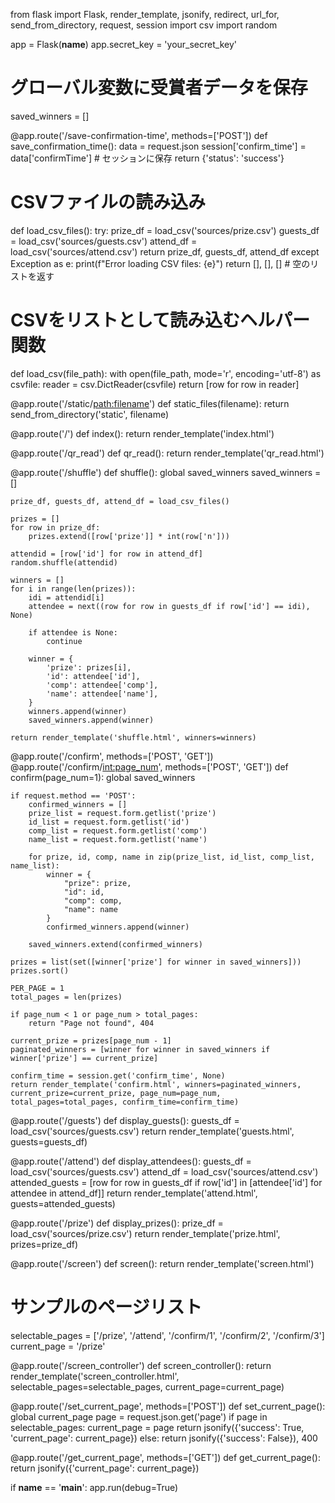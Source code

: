 from flask import Flask, render_template, jsonify, redirect, url_for, send_from_directory, request, session
import csv
import random

app = Flask(__name__)
app.secret_key = 'your_secret_key'

# グローバル変数に受賞者データを保存
saved_winners = []

@app.route('/save-confirmation-time', methods=['POST'])
def save_confirmation_time():
    data = request.json
    session['confirm_time'] = data['confirmTime']  # セッションに保存
    return {'status': 'success'}

# CSVファイルの読み込み
def load_csv_files():
    try:
        prize_df = load_csv('sources/prize.csv')
        guests_df = load_csv('sources/guests.csv')
        attend_df = load_csv('sources/attend.csv')
        return prize_df, guests_df, attend_df
    except Exception as e:
        print(f"Error loading CSV files: {e}")
        return [], [], []  # 空のリストを返す

# CSVをリストとして読み込むヘルパー関数
def load_csv(file_path):
    with open(file_path, mode='r', encoding='utf-8') as csvfile:
        reader = csv.DictReader(csvfile)
        return [row for row in reader]

@app.route('/static/<path:filename>')
def static_files(filename):
    return send_from_directory('static', filename)

@app.route('/')
def index():
    return render_template('index.html')

@app.route('/qr_read')
def qr_read():
    return render_template('qr_read.html')

@app.route('/shuffle')
def shuffle():
    global saved_winners
    saved_winners = []

    prize_df, guests_df, attend_df = load_csv_files()

    prizes = []
    for row in prize_df:
        prizes.extend([row['prize']] * int(row['n']))

    attendid = [row['id'] for row in attend_df]
    random.shuffle(attendid)

    winners = []
    for i in range(len(prizes)):
        idi = attendid[i]
        attendee = next((row for row in guests_df if row['id'] == idi), None)
        
        if attendee is None:
            continue
        
        winner = {
            'prize': prizes[i],
            'id': attendee['id'],
            'comp': attendee['comp'],
            'name': attendee['name'],
        }
        winners.append(winner)
        saved_winners.append(winner)

    return render_template('shuffle.html', winners=winners)

@app.route('/confirm', methods=['POST', 'GET'])
@app.route('/confirm/<int:page_num>', methods=['POST', 'GET'])
def confirm(page_num=1):
    global saved_winners

    if request.method == 'POST':
        confirmed_winners = []
        prize_list = request.form.getlist('prize')
        id_list = request.form.getlist('id')
        comp_list = request.form.getlist('comp')
        name_list = request.form.getlist('name')

        for prize, id, comp, name in zip(prize_list, id_list, comp_list, name_list):
            winner = {
                "prize": prize,
                "id": id,
                "comp": comp,
                "name": name
            }
            confirmed_winners.append(winner)

        saved_winners.extend(confirmed_winners)

    prizes = list(set([winner['prize'] for winner in saved_winners]))
    prizes.sort()

    PER_PAGE = 1
    total_pages = len(prizes)

    if page_num < 1 or page_num > total_pages:
        return "Page not found", 404

    current_prize = prizes[page_num - 1]
    paginated_winners = [winner for winner in saved_winners if winner['prize'] == current_prize]

    confirm_time = session.get('confirm_time', None)
    return render_template('confirm.html', winners=paginated_winners, current_prize=current_prize, page_num=page_num, total_pages=total_pages, confirm_time=confirm_time)

@app.route('/guests')
def display_guests():
    guests_df = load_csv('sources/guests.csv')
    return render_template('guests.html', guests=guests_df)

@app.route('/attend')
def display_attendees():
    guests_df = load_csv('sources/guests.csv')
    attend_df = load_csv('sources/attend.csv')
    attended_guests = [row for row in guests_df if row['id'] in [attendee['id'] for attendee in attend_df]]
    return render_template('attend.html', guests=attended_guests)

@app.route('/prize')
def display_prizes():
    prize_df = load_csv('sources/prize.csv')
    return render_template('prize.html', prizes=prize_df)

@app.route('/screen')
def screen():
    return render_template('screen.html')

# サンプルのページリスト
selectable_pages = ['/prize', '/attend', '/confirm/1', '/confirm/2', '/confirm/3']
current_page = '/prize'

@app.route('/screen_controller')
def screen_controller():
    return render_template('screen_controller.html', selectable_pages=selectable_pages, current_page=current_page)

@app.route('/set_current_page', methods=['POST'])
def set_current_page():
    global current_page
    page = request.json.get('page')
    if page in selectable_pages:
        current_page = page
        return jsonify({'success': True, 'current_page': current_page})
    else:
        return jsonify({'success': False}), 400

@app.route('/get_current_page', methods=['GET'])
def get_current_page():
    return jsonify({'current_page': current_page})

if __name__ == '__main__':
    app.run(debug=True)